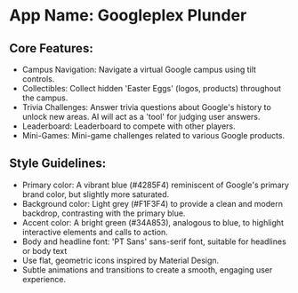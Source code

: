 # **App Name**: Googleplex Plunder

## Core Features:

- Campus Navigation: Navigate a virtual Google campus using tilt controls.
- Collectibles: Collect hidden 'Easter Eggs' (logos, products) throughout the campus.
- Trivia Challenges: Answer trivia questions about Google's history to unlock new areas. AI will act as a 'tool' for judging user answers.
- Leaderboard: Leaderboard to compete with other players.
- Mini-Games: Mini-game challenges related to various Google products.

## Style Guidelines:

- Primary color: A vibrant blue (#4285F4) reminiscent of Google's primary brand color, but slightly more saturated.
- Background color: Light grey (#F1F3F4) to provide a clean and modern backdrop, contrasting with the primary blue.
- Accent color: A bright green (#34A853), analogous to blue, to highlight interactive elements and calls to action.
- Body and headline font: 'PT Sans' sans-serif font, suitable for headlines or body text
- Use flat, geometric icons inspired by Material Design.
- Subtle animations and transitions to create a smooth, engaging user experience.